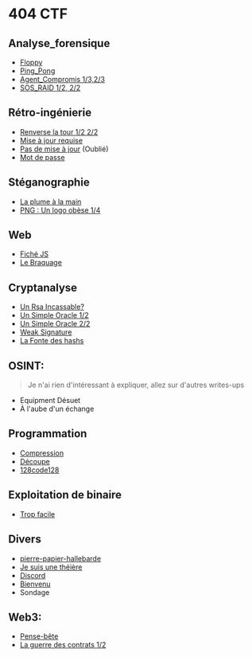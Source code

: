 # 404 CTF

## Analyse_forensique

- [Floppy](./Analyse_forensique/Floppy/Floppy.md)
- [Ping_Pong](./Analyse_forensique/Ping_Pong/Ping_Pong.md)
- [Agent_Compromis 1/3,2/3](./Analyse_forensique/Agent_Compromis/Agent_Compromis.md)
- [SOS_RAID 1/2, 2/2](./Analyse_forensique/SOS_RAID/SOS_RAID.md)

## Rétro-ingénierie

- [Renverse la tour 1/2 2/2](./Rétro-ingénierie/Renverse_la_tour/Renverse_la_tour.md)
- [Mise à jour requise](./Rétro-ingénierie/Mise_a_jour_requise/Mise_a_jour_requise.md)
- [Pas de mise à jour](./Rétro-ingénierie/Pas_de_mise_a_jour/Pas_de_mise_a_jour.md) (Oublié)
- [Mot de passe](./Rétro-ingénierie/Mot_de_Passe/Mot_de_Passe.md)

## Stéganographie

- [La plume à la main](./Stéganographie/La_plume_à_la_main.md)
- [PNG : Un logo obèse 1/4](./Stéganographie/Un_logo_obèse.md)

## Web
- [Fiché JS](./Web/Fiché_JS/Fiché_JS.md)
- [Le Braquage](./Web/Le_braquage/Le_braquage.md)

## Cryptanalyse
- [Un Rsa Incassable?](./Cryptanalyse/Un_RSA_incassable.md)
- [Un Simple Oracle 1/2](./Cryptanalyse/Un_Simple_Oracle.md)
- [Un Simple Oracle 2/2](./Cryptanalyse/Un_Simple_Oracle2.md)
- [Weak Signature](./Cryptanalyse/Week_Signature/Weak_Signature.md)
- [La Fonte des hashs](./Cryptanalyse/La_fonte_des_hashs.md)

## OSINT:
> Je n'ai rien d'intéressant à expliquer, allez sur d'autres writes-ups
- Equipment Désuet
- À l'aube d'un échange

## Programmation

- [Compression](./Programmation/Compression/Compression.md)
- [Découpe](./Programmation/Découpe/Découpe.md)
- [128code128](./Programmation/128code128/128code128.md)

## Exploitation de binaire
- [Trop facile](./Exploitation_de_binaires/Trop_Facile.md)

## Divers
- [pierre-papier-hallebarde](./Divers/Pierre-papier-Hallebarde.md)
- [Je suis une théière](./Divers/Je_suis_une_théière.md)
- [Discord](./Divers/Discord.md)
- [Bienvenu](./Divers/Bienvenu.md)
- Sondage

## Web3:
- [Pense-bête](./Web3/Pense-bête.md)
- [La guerre des contrats 1/2](./Web3/La_Guerre_des_Contrats.md)
